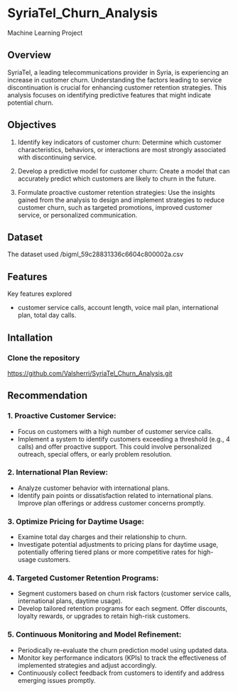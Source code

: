# SyriaTel_Churn_Analysis
Machine Learning Project
## Overview
SyriaTel, a leading telecommunications provider in Syria, is experiencing an increase in customer churn. Understanding the factors leading to service discontinuation is crucial for enhancing customer retention strategies. This analysis focuses on identifying predictive features that might indicate potential churn.
## Objectives
1. Identify key indicators of customer churn: Determine which customer characteristics, behaviors, or interactions are most strongly associated with discontinuing service.

2. Develop a predictive model for customer churn: Create a model that can accurately predict which customers are likely to churn in the future.

3. Formulate proactive customer retention strategies: Use the insights gained from the analysis to design and implement strategies to reduce customer churn, such as targeted promotions, improved customer service, or personalized communication.
## Dataset
The dataset used /bigml_59c28831336c6604c800002a.csv

## Features
Key features explored
- customer service calls, account length, voice mail plan, international plan, total day calls.
## Intallation
### Clone the repository
https://github.com/Valsherri/SyriaTel_Churn_Analysis.git
## Recommendation
### 1. Proactive Customer Service:
 - Focus on customers with a high number of customer service calls.
- Implement a system to identify customers exceeding a threshold (e.g., 4 calls) and offer proactive support. This could involve personalized outreach, special offers, or early problem resolution.

### 2. International Plan Review:
 - Analyze customer behavior with international plans.
 - Identify pain points or dissatisfaction related to international plans. Improve plan offerings or address customer concerns promptly.


### 3. Optimize Pricing for Daytime Usage:
- Examine total day charges and their relationship to churn.
 - Investigate potential adjustments to pricing plans for daytime usage, potentially offering tiered plans or more competitive rates for high-usage customers.

### 4. Targeted Customer Retention Programs:
- Segment customers based on churn risk factors (customer service calls, international plans, daytime usage).
- Develop tailored retention programs for each segment.  Offer discounts, loyalty rewards, or upgrades to retain high-risk customers.


### 5. Continuous Monitoring and Model Refinement:
 - Periodically re-evaluate the churn prediction model using updated data.
 - Monitor key performance indicators (KPIs) to track the effectiveness of implemented strategies and adjust accordingly.
 - Continuously collect feedback from customers to identify and address emerging issues promptly.


